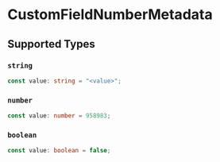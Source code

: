 # CustomFieldNumberMetadata


## Supported Types

### `string`

```typescript
const value: string = "<value>";
```

### `number`

```typescript
const value: number = 958983;
```

### `boolean`

```typescript
const value: boolean = false;
```

